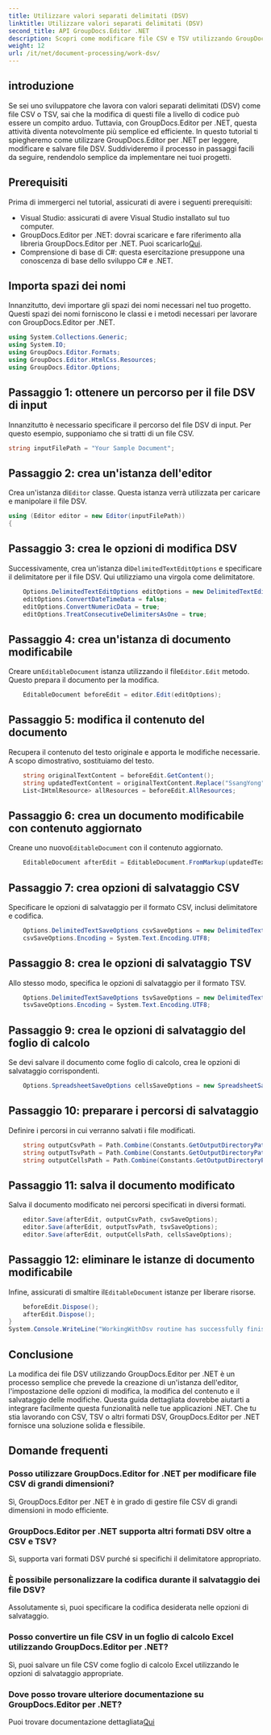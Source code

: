 ```yaml
---
title: Utilizzare valori separati delimitati (DSV)
linktitle: Utilizzare valori separati delimitati (DSV)
second_title: API GroupDocs.Editor .NET
description: Scopri come modificare file CSV e TSV utilizzando GroupDocs.Editor per .NET con questa guida passo passo. Migliora i tuoi progetti .NET senza sforzo.
weight: 12
url: /it/net/document-processing/work-dsv/
---
```

## introduzione
Se sei uno sviluppatore che lavora con valori separati delimitati (DSV) come file CSV o TSV, sai che la modifica di questi file a livello di codice può essere un compito arduo. Tuttavia, con GroupDocs.Editor per .NET, questa attività diventa notevolmente più semplice ed efficiente. In questo tutorial ti spiegheremo come utilizzare GroupDocs.Editor per .NET per leggere, modificare e salvare file DSV. Suddivideremo il processo in passaggi facili da seguire, rendendolo semplice da implementare nei tuoi progetti.
## Prerequisiti
Prima di immergerci nel tutorial, assicurati di avere i seguenti prerequisiti:
- Visual Studio: assicurati di avere Visual Studio installato sul tuo computer.
-  GroupDocs.Editor per .NET: dovrai scaricare e fare riferimento alla libreria GroupDocs.Editor per .NET. Puoi scaricarlo[Qui](https://releases.groupdocs.com/editor/net/).
- Comprensione di base di C#: questa esercitazione presuppone una conoscenza di base dello sviluppo C# e .NET.
## Importa spazi dei nomi
Innanzitutto, devi importare gli spazi dei nomi necessari nel tuo progetto. Questi spazi dei nomi forniscono le classi e i metodi necessari per lavorare con GroupDocs.Editor per .NET.
```csharp
using System.Collections.Generic;
using System.IO;
using GroupDocs.Editor.Formats;
using GroupDocs.Editor.HtmlCss.Resources;
using GroupDocs.Editor.Options;
```

## Passaggio 1: ottenere un percorso per il file DSV di input
Innanzitutto è necessario specificare il percorso del file DSV di input. Per questo esempio, supponiamo che si tratti di un file CSV.
```csharp
string inputFilePath = "Your Sample Document";
```
## Passaggio 2: crea un'istanza dell'editor
 Crea un'istanza di`Editor` classe. Questa istanza verrà utilizzata per caricare e manipolare il file DSV.
```csharp
using (Editor editor = new Editor(inputFilePath))
{
```
## Passaggio 3: crea le opzioni di modifica DSV
 Successivamente, crea un'istanza di`DelimitedTextEditOptions` e specificare il delimitatore per il file DSV. Qui utilizziamo una virgola come delimitatore.
```csharp
    Options.DelimitedTextEditOptions editOptions = new DelimitedTextEditOptions(",");
    editOptions.ConvertDateTimeData = false;
    editOptions.ConvertNumericData = true;
    editOptions.TreatConsecutiveDelimitersAsOne = true;
```
## Passaggio 4: crea un'istanza di documento modificabile
 Creare un`EditableDocument` istanza utilizzando il file`Editor.Edit` metodo. Questo prepara il documento per la modifica.
```csharp
    EditableDocument beforeEdit = editor.Edit(editOptions);
```
## Passaggio 5: modifica il contenuto del documento
Recupera il contenuto del testo originale e apporta le modifiche necessarie. A scopo dimostrativo, sostituiamo del testo.
```csharp
    string originalTextContent = beforeEdit.GetContent();
    string updatedTextContent = originalTextContent.Replace("SsangYong", "Chevrolet").Replace("Kyron", "Camaro");
    List<IHtmlResource> allResources = beforeEdit.AllResources;
```
## Passaggio 6: crea un documento modificabile con contenuto aggiornato
 Creane uno nuovo`EditableDocument` con il contenuto aggiornato.
```csharp
    EditableDocument afterEdit = EditableDocument.FromMarkup(updatedTextContent, allResources);
```
## Passaggio 7: crea opzioni di salvataggio CSV
Specificare le opzioni di salvataggio per il formato CSV, inclusi delimitatore e codifica.
```csharp
    Options.DelimitedTextSaveOptions csvSaveOptions = new DelimitedTextSaveOptions(",");
    csvSaveOptions.Encoding = System.Text.Encoding.UTF8;
```
## Passaggio 8: crea le opzioni di salvataggio TSV
Allo stesso modo, specifica le opzioni di salvataggio per il formato TSV.
```csharp
    Options.DelimitedTextSaveOptions tsvSaveOptions = new DelimitedTextSaveOptions("\t");
    tsvSaveOptions.Encoding = System.Text.Encoding.UTF8;
```
## Passaggio 9: crea le opzioni di salvataggio del foglio di calcolo
Se devi salvare il documento come foglio di calcolo, crea le opzioni di salvataggio corrispondenti.
```csharp
    Options.SpreadsheetSaveOptions cellsSaveOptions = new SpreadsheetSaveOptions(SpreadsheetFormats.Xlsm);
```
## Passaggio 10: preparare i percorsi di salvataggio
Definire i percorsi in cui verranno salvati i file modificati.
```csharp
    string outputCsvPath = Path.Combine(Constants.GetOutputDirectoryPath(inputFilePath), Path.GetFileNameWithoutExtension(inputFilePath) + ".csv");
    string outputTsvPath = Path.Combine(Constants.GetOutputDirectoryPath(inputFilePath), Path.GetFileNameWithoutExtension(inputFilePath) + ".tsv");
    string outputCellsPath = Path.Combine(Constants.GetOutputDirectoryPath(inputFilePath), Path.GetFileNameWithoutExtension(inputFilePath) + ".xlsm");
```
## Passaggio 11: salva il documento modificato
Salva il documento modificato nei percorsi specificati in diversi formati.
```csharp
    editor.Save(afterEdit, outputCsvPath, csvSaveOptions);
    editor.Save(afterEdit, outputTsvPath, tsvSaveOptions);
    editor.Save(afterEdit, outputCellsPath, cellsSaveOptions);
```
## Passaggio 12: eliminare le istanze di documento modificabile
 Infine, assicurati di smaltire il`EditableDocument` istanze per liberare risorse.
```csharp
    beforeEdit.Dispose();
    afterEdit.Dispose();
}
System.Console.WriteLine("WorkingWithDsv routine has successfully finished");
```
## Conclusione
La modifica dei file DSV utilizzando GroupDocs.Editor per .NET è un processo semplice che prevede la creazione di un'istanza dell'editor, l'impostazione delle opzioni di modifica, la modifica del contenuto e il salvataggio delle modifiche. Questa guida dettagliata dovrebbe aiutarti a integrare facilmente questa funzionalità nelle tue applicazioni .NET. Che tu stia lavorando con CSV, TSV o altri formati DSV, GroupDocs.Editor per .NET fornisce una soluzione solida e flessibile.
## Domande frequenti
### Posso utilizzare GroupDocs.Editor for .NET per modificare file CSV di grandi dimensioni?
Sì, GroupDocs.Editor per .NET è in grado di gestire file CSV di grandi dimensioni in modo efficiente.
### GroupDocs.Editor per .NET supporta altri formati DSV oltre a CSV e TSV?
Sì, supporta vari formati DSV purché si specifichi il delimitatore appropriato.
### È possibile personalizzare la codifica durante il salvataggio dei file DSV?
Assolutamente sì, puoi specificare la codifica desiderata nelle opzioni di salvataggio.
### Posso convertire un file CSV in un foglio di calcolo Excel utilizzando GroupDocs.Editor per .NET?
Sì, puoi salvare un file CSV come foglio di calcolo Excel utilizzando le opzioni di salvataggio appropriate.
### Dove posso trovare ulteriore documentazione su GroupDocs.Editor per .NET?
 Puoi trovare documentazione dettagliata[Qui](https://tutorials.groupdocs.com/editor/net/)